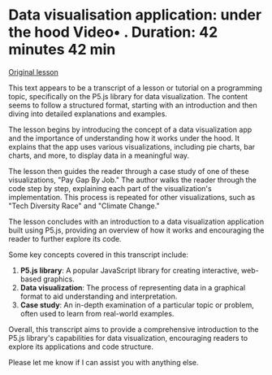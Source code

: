 # Data visualisation application: under the hood Video• . Duration: 42 minutes 42 min

[Original lesson](https://www.coursera.org/learn/uol-introduction-to-programming-2/lecture/Ta3uA/data-visualisation-application-under-the-hood)

This text appears to be a transcript of a lesson or tutorial on a programming topic, specifically on the P5.js library for data visualization. The content seems to follow a structured format, starting with an introduction and then diving into detailed explanations and examples.

The lesson begins by introducing the concept of a data visualization app and the importance of understanding how it works under the hood. It explains that the app uses various visualizations, including pie charts, bar charts, and more, to display data in a meaningful way.

The lesson then guides the reader through a case study of one of these visualizations, "Pay Gap By Job." The author walks the reader through the code step by step, explaining each part of the visualization's implementation. This process is repeated for other visualizations, such as "Tech Diversity Race" and "Climate Change."

The lesson concludes with an introduction to a data visualization application built using P5.js, providing an overview of how it works and encouraging the reader to further explore its code.

Some key concepts covered in this transcript include:

1.  **P5.js library**: A popular JavaScript library for creating interactive, web-based graphics.
2.  **Data visualization**: The process of representing data in a graphical format to aid understanding and interpretation.
3.  **Case study**: An in-depth examination of a particular topic or problem, often used to learn from real-world examples.

Overall, this transcript aims to provide a comprehensive introduction to the P5.js library's capabilities for data visualization, encouraging readers to explore its applications and code structure.

Please let me know if I can assist you with anything else.

